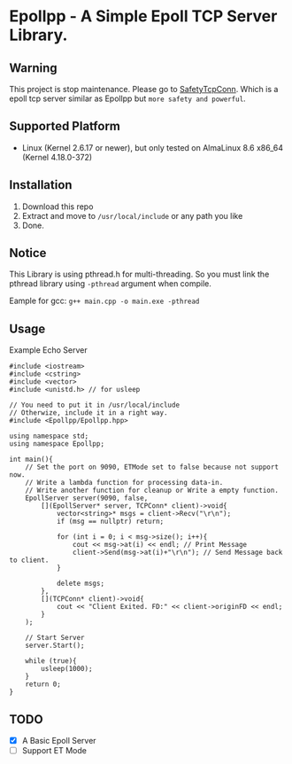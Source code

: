 # Epollpp - A Simple Epoll TCP Server Library.

## Warning
This project is stop maintenance. Please go to [SafetyTcpConn](https:/github.com/KingsFourze/SafetyTcpConn). Which is a epoll tcp server similar as Epollpp but `more safety and powerful`.

## Supported Platform

* Linux (Kernel 2.6.17 or newer), but only tested on AlmaLinux 8.6 x86_64 (Kernel 4.18.0-372)

## Installation

1. Download this repo
1. Extract and move to `/usr/local/include` or any path you like
1. Done.

## Notice

This Library is using pthread.h for multi-threading. So you must link the pthread library using `-pthread` argument when compile.

Eample for gcc: `g++ main.cpp -o main.exe -pthread`

## Usage

Example Echo Server

```
#include <iostream>
#include <cstring>
#include <vector>
#include <unistd.h> // for usleep

// You need to put it in /usr/local/include
// Otherwize, include it in a right way.
#include <Epollpp/Epollpp.hpp>

using namespace std;
using namespace Epollpp;

int main(){
    // Set the port on 9090, ETMode set to false because not support now.
    // Write a lambda function for processing data-in.
    // Write another function for cleanup or Write a empty function.
    EpollServer server(9090, false,
        [](EpollServer* server, TCPConn* client)->void{
            vector<string>* msgs = client->Recv("\r\n");
            if (msg == nullptr) return;

            for (int i = 0; i < msg->size(); i++){
                cout << msg->at(i) << endl; // Print Message
                client->Send(msg->at(i)+"\r\n"); // Send Message back to client.
            }

            delete msgs;
        },
        [](TCPConn* client)->void{
            cout << "Client Exited. FD:" << client->originFD << endl;
        }
    );
    
    // Start Server
    server.Start();
    
    while (true){
        usleep(1000);
    }
    return 0;
}
```

## TODO
- [x] A Basic Epoll Server
- [ ] Support ET Mode
